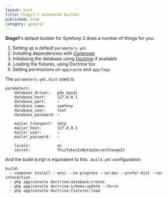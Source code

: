 ```yaml
---
layout: post
title: Stage1's automated builder
published: true
category: general
---
```


**Stage1**'s default builder for Symfony 2 does a number of things for you:

1. Setting up a default `parameters.yml`
2. Installing dependencies with [Composer](http://getcomposer.org/)
3. Initializing the database using [Doctrine](http://www.doctrine-project.org/) if available
4. Loading the fixtures, using Doctrine too
5. Setting permissions on `app/cache` and `app/logs`

The `parameters.yml.dist` used is:

    parameters:
        database_driver:   pdo_mysql
        database_host:     127.0.0.1
        database_port:     ~
        database_name:     symfony
        database_user:     root
        database_password: ~

        mailer_transport:  smtp
        mailer_host:       127.0.0.1
        mailer_user:       ~
        mailer_password:   ~

        locale:            en
        secret:            ThisTokenIsNotSoSecretChangeIt

And the build script is equivalent to this `.build.yml` configuration:

    build:
      - composer install --ansi --no-progress --no-dev --prefer-dist --no-interaction
      - php app/console doctrine:database:create
      - php app/console doctrine:schema:update --force
      - php app/console doctrine:fixtures:load